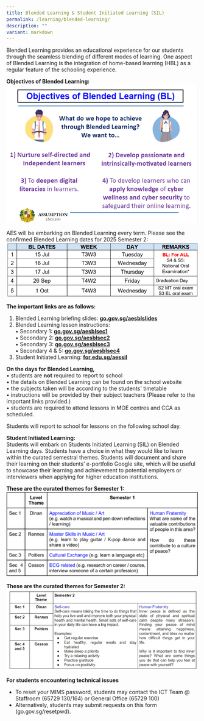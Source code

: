 ```yaml
---
title: Blended Learning & Student Initiated Learning (SIL)
permalink: /learning/blended-learning/
description: ""
variant: markdown
---
```

Blended Learning provides an educational experience for our students through the seamless blending of different modes of learning. One aspect of Blended Learning is the integration of home-based learning (HBL) as a regular feature of the schooling experience.
  
**Objectives of Blended Learning:**  
![](/images/Objectives_of_BL__1_.png)

AES will be embarking on Blended Learning every term. Please see the confirmed Blended Learning dates for 2025 Semester 2: 
![](/images/BL_Sem_2_2025.png)

**The important links are as follows:**  
1) Blended Learning briefing slides: [**go.gov.sg/aesblslides**](http://go.gov.sg/aesblslides)  
2) Blended Learning lesson instructions:  
• Secondary 1:&nbsp;[**go.gov.sg/aesblsec1**](http://go.gov.sg/aesblsec1)  
• Secondary 2:&nbsp;[**go.gov.sg/aesblsec2**](http://go.gov.sg/aesblsec2)  
• Secondary 3:&nbsp;[**go.gov.sg/aesblsec3**](http://go.gov.sg/aesblsec3)  
• Secondary 4 &amp; 5:&nbsp;[**go.gov.sg/aesblsec4**](http://go.gov.sg/aesblsec4)  
3) Student Initiated Learning:&nbsp;[**for.edu.sg/aessil**](http://for.edu.sg/aessil) 

**On the days for Blended Learning,**  
• students are **not** required to report to school  
• the details on Blended Learning can be found on the school website  
• the subjects taken will be according to the students' timetable  
• instructions will be provided by their subject teachers (Please refer to the important links provided.)  
• students are required to attend lessons in MOE centres and CCA as scheduled.  
  
Students will report to school for lessons on the following school day.  
  
**Student Initiated Learning:**  
Students will embark on Students Initiated Learning (SIL) on Blended Learning days. Students have a choice in what they would like to learn within the curated semestral themes. Students will document and share their learning on their students’ e-portfolio Google site, which will be useful to showcase their learning and achievement to potential employers or interviewers when applying for higher education institutions.  
  
**These are the curated themes for Semester 1:**  
<img src="/images/SIL%20themes.png">

**These are the curated themes for Semester 2:**  
![](/images/sil%20theme%20for%20semester%202.JPG)

**For students encountering technical issues**
*   To reset your MIMS password, students may contact the ICT Team @ Staffroom (65729 130/164) or General Office (65729 100)
*   Alternatively, students may submit requests on this form (go.gov.sg/resetpwd).